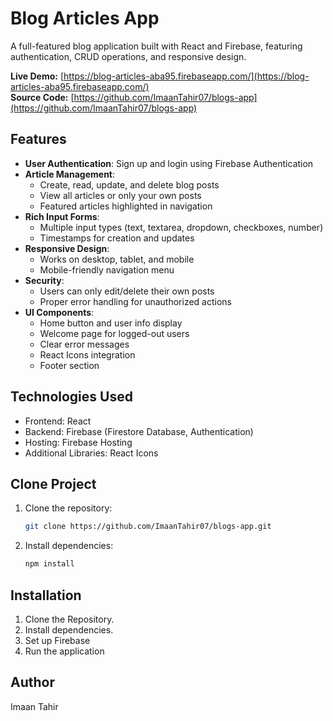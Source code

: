 # Blog Articles App

A full-featured blog application built with React and Firebase, featuring authentication, CRUD operations, and responsive design.

**Live Demo:** [https://blog-articles-aba95.firebaseapp.com/](https://blog-articles-aba95.firebaseapp.com/)  
**Source Code:** [https://github.com/ImaanTahir07/blogs-app](https://github.com/ImaanTahir07/blogs-app)

## Features

- **User Authentication**: Sign up and login using Firebase Authentication
- **Article Management**:
  - Create, read, update, and delete blog posts
  - View all articles or only your own posts
  - Featured articles highlighted in navigation
- **Rich Input Forms**:
  - Multiple input types (text, textarea, dropdown, checkboxes, number)
  - Timestamps for creation and updates
- **Responsive Design**:
  - Works on desktop, tablet, and mobile
  - Mobile-friendly navigation menu
- **Security**:
  - Users can only edit/delete their own posts
  - Proper error handling for unauthorized actions
- **UI Components**:
  - Home button and user info display
  - Welcome page for logged-out users
  - Clear error messages
  - React Icons integration
  - Footer section

## Technologies Used

- Frontend: React
- Backend: Firebase (Firestore Database, Authentication)
- Hosting: Firebase Hosting
- Additional Libraries: React Icons

## Clone Project

1. Clone the repository:
   ```bash
   git clone https://github.com/ImaanTahir07/blogs-app.git

2. Install dependencies:
   ```bash
   npm install

## Installation
1. Clone the Repository.
2. Install dependencies.
3. Set up Firebase
4. Run the application

## Author
Imaan Tahir
